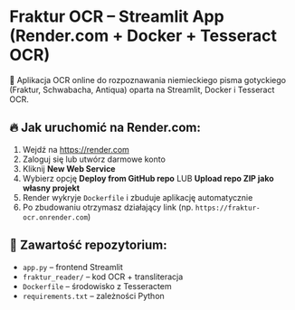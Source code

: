 # Fraktur OCR – Streamlit App (Render.com + Docker + Tesseract OCR)

📝 Aplikacja OCR online do rozpoznawania niemieckiego pisma gotyckiego (Fraktur, Schwabacha, Antiqua) oparta na Streamlit, Docker i Tesseract OCR.

## 🔥 Jak uruchomić na Render.com:

1. Wejdź na https://render.com
2. Zaloguj się lub utwórz darmowe konto
3. Kliknij **New Web Service**
4. Wybierz opcję **Deploy from GitHub repo** LUB **Upload repo ZIP jako własny projekt**
5. Render wykryje `Dockerfile` i zbuduje aplikację automatycznie
6. Po zbudowaniu otrzymasz działający link (np. `https://fraktur-ocr.onrender.com`)

## 📁 Zawartość repozytorium:
- `app.py` – frontend Streamlit
- `fraktur_reader/` – kod OCR + transliteracja
- `Dockerfile` – środowisko z Tesseractem
- `requirements.txt` – zależności Python
